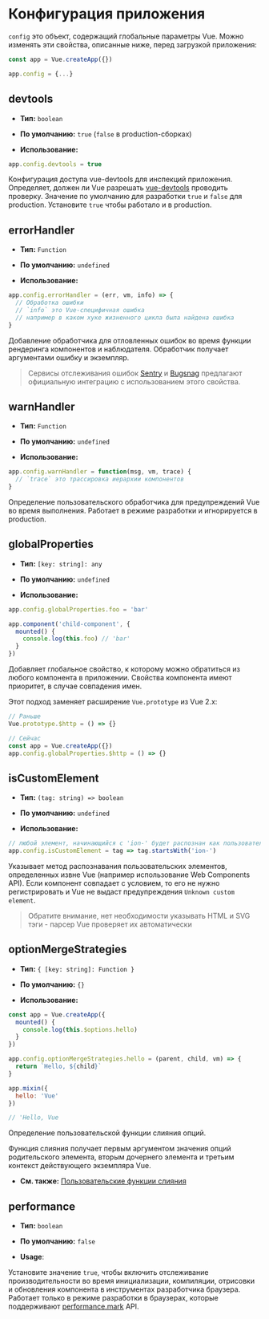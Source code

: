 # Конфигурация приложения

`config` это объект, содержащий глобальные параметры Vue. Можно изменять эти свойства, описанные ниже, перед загрузкой приложения:

```js
const app = Vue.createApp({})

app.config = {...}
```

## devtools

- **Тип:** `boolean`

- **По умолчанию:** `true` (`false` в production-сборках)

- **Использование:**

```js
app.config.devtools = true
```

Конфигурация доступа vue-devtools для инспекций приложения. Определяет, должен ли Vue разрешать [vue-devtools](https://github.com/vuejs/vue-devtools) проводить проверку. Значение по умолчанию для разработки `true` и `false` для production. Установите `true` чтобы работало и в production.

## errorHandler

- **Тип:** `Function`

- **По умолчанию:** `undefined`

- **Использование:**

```js
app.config.errorHandler = (err, vm, info) => {
  // Обработка ошибки
  // `info` это Vue-специфичная ошибка
  // например в каком хуке жизненного цикла была найдена ошибка
}
```

Добавление обработчика для отловленных ошибок во время функции рендеринга компонентов и наблюдателя. Обработчик получает аргументами ошибку и экземпляр.  

> Сервисы отслеживания ошибок [Sentry](https://sentry.io/for/vue/) и [Bugsnag](https://docs.bugsnag.com/platforms/browsers/vue/) предлагают официальную интеграцию с использованием этого свойства.

## warnHandler

- **Тип:** `Function`

- **По умолчанию:** `undefined`

- **Использование:**

```js
app.config.warnHandler = function(msg, vm, trace) {
  // `trace` это трассировка иерархии компонентов
}
```

Определение пользовательского обработчика для предупреждений Vue во время выполнения. Работает в режиме разработки и игнорируется в production.

## globalProperties

- **Тип:** `[key: string]: any`

- **По умолчанию:** `undefined`

- **Использование:**

```js
app.config.globalProperties.foo = 'bar'

app.component('child-component', {
  mounted() {
    console.log(this.foo) // 'bar'
  }
})
```

Добавляет глобальное свойство, к которому можно обратиться из любого компонента в приложении.
Свойства компонента имеют приоритет, в случае совпадения имен.

Этот подход заменяет расширение `Vue.prototype` из Vue 2.x:

```js
// Раньше
Vue.prototype.$http = () => {}

// Сейчас
const app = Vue.createApp({})
app.config.globalProperties.$http = () => {}
```

## isCustomElement

- **Тип:** `(tag: string) => boolean`

- **По умолчанию:** `undefined`

- **Использование:**

```js
// любой элемент, начинающийся с 'ion-' будет распознан как пользовательский
app.config.isCustomElement = tag => tag.startsWith('ion-')
```

Указывает метод распознавания пользовательских элементов, определенных извне Vue (например использование Web Components API). Если компонент совпадает с условием, то его не нужно регистрировать и Vue не выдаст предупреждения `Unknown custom element`.

> Обратите внимание, нет необходимости указывать HTML и SVG тэги - парсер Vue проверяет их автоматически

## optionMergeStrategies

- **Тип:** `{ [key: string]: Function }`

- **По умолчанию:** `{}`

- **Использование:**

```js
const app = Vue.createApp({
  mounted() {
    console.log(this.$options.hello)
  }
})

app.config.optionMergeStrategies.hello = (parent, child, vm) => {
  return `Hello, ${child}`
}

app.mixin({
  hello: 'Vue'
})

// 'Hello, Vue
```

Определение пользовательской функции слияния опций.

Функция слияния получает первым аргументом значения опций родительского элемента, вторым дочернего элемента
и третьим контекст действующего экземпляра Vue.

- **См. также:** [Пользовательские функции слияния](../guide/mixins.md#custom-option-merge-strategies)

## performance

- **Тип:** `boolean`

- **По умолчанию:** `false`

- **Usage**:

Установите значение `true`, чтобы включить отслеживание производительности во время инициализации, компиляции, отрисовки и обновления компонента в инструментах разработчика браузера. Работает только в режиме разработки в браузерах, которые поддерживают [performance.mark](https://developer.mozilla.org/en-US/docs/Web/API/Performance/mark) API.
